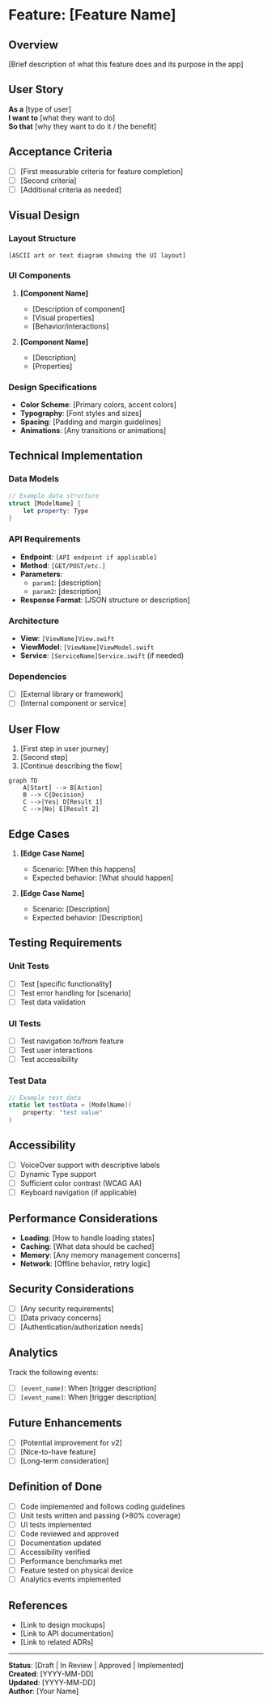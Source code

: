 # Feature: [Feature Name]

<!--
This template helps document new features for the Filmz2 app.
Replace all placeholders in square brackets with actual content.
Remove this comment block when using the template.
-->

## Overview

[Brief description of what this feature does and its purpose in the app]

## User Story

**As a** [type of user]  
**I want to** [what they want to do]  
**So that** [why they want to do it / the benefit]

## Acceptance Criteria

- [ ] [First measurable criteria for feature completion]
- [ ] [Second criteria]
- [ ] [Additional criteria as needed]

## Visual Design

### Layout Structure

```text
[ASCII art or text diagram showing the UI layout]
```

### UI Components

1. **[Component Name]**

   - [Description of component]
   - [Visual properties]
   - [Behavior/interactions]

2. **[Component Name]**
   - [Description]
   - [Properties]

### Design Specifications

- **Color Scheme**: [Primary colors, accent colors]
- **Typography**: [Font styles and sizes]
- **Spacing**: [Padding and margin guidelines]
- **Animations**: [Any transitions or animations]

## Technical Implementation

### Data Models

```swift
// Example data structure
struct [ModelName] {
    let property: Type
}
```

### API Requirements

- **Endpoint**: `[API endpoint if applicable]`
- **Method**: `[GET/POST/etc.]`
- **Parameters**:
  - `param1`: [description]
  - `param2`: [description]
- **Response Format**: [JSON structure or description]

### Architecture

- **View**: `[ViewName]View.swift`
- **ViewModel**: `[ViewName]ViewModel.swift`
- **Service**: `[ServiceName]Service.swift` (if needed)

### Dependencies

- [ ] [External library or framework]
- [ ] [Internal component or service]

## User Flow

1. [First step in user journey]
2. [Second step]
3. [Continue describing the flow]

```mermaid
graph TD
    A[Start] --> B[Action]
    B --> C{Decision}
    C -->|Yes| D[Result 1]
    C -->|No| E[Result 2]
```

## Edge Cases

1. **[Edge Case Name]**

   - Scenario: [When this happens]
   - Expected behavior: [What should happen]

2. **[Edge Case Name]**
   - Scenario: [Description]
   - Expected behavior: [Description]

## Testing Requirements

### Unit Tests

- [ ] Test [specific functionality]
- [ ] Test error handling for [scenario]
- [ ] Test data validation

### UI Tests

- [ ] Test navigation to/from feature
- [ ] Test user interactions
- [ ] Test accessibility

### Test Data

```swift
// Example test data
static let testData = [ModelName](
    property: "test value"
)
```

## Accessibility

- [ ] VoiceOver support with descriptive labels
- [ ] Dynamic Type support
- [ ] Sufficient color contrast (WCAG AA)
- [ ] Keyboard navigation (if applicable)

## Performance Considerations

- **Loading**: [How to handle loading states]
- **Caching**: [What data should be cached]
- **Memory**: [Any memory management concerns]
- **Network**: [Offline behavior, retry logic]

## Security Considerations

- [ ] [Any security requirements]
- [ ] [Data privacy concerns]
- [ ] [Authentication/authorization needs]

## Analytics

Track the following events:

- [ ] `[event_name]`: When [trigger description]
- [ ] `[event_name]`: When [trigger description]

## Future Enhancements

- [ ] [Potential improvement for v2]
- [ ] [Nice-to-have feature]
- [ ] [Long-term consideration]

## Definition of Done

- [ ] Code implemented and follows coding guidelines
- [ ] Unit tests written and passing (>80% coverage)
- [ ] UI tests implemented
- [ ] Code reviewed and approved
- [ ] Documentation updated
- [ ] Accessibility verified
- [ ] Performance benchmarks met
- [ ] Feature tested on physical device
- [ ] Analytics events implemented

## References

- [Link to design mockups]
- [Link to API documentation]
- [Link to related ADRs]

---

**Status**: [Draft | In Review | Approved | Implemented]  
**Created**: [YYYY-MM-DD]  
**Updated**: [YYYY-MM-DD]  
**Author**: [Your Name]
